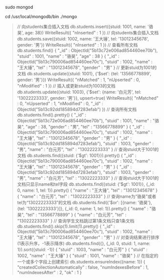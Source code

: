 <!-- 启动mongodb -->
sudo mongod
<!-- 打开另一个终端 -->
cd /usr/local/mongodb/bin
./mongo

> // 向students集合插入文档
> db.students.insert({stuid: 1001, name: '骆昊', age: 38})
WriteResult({ "nInserted" : 1 })
> // 向students集合插入文档
> db.students.save({stuid: 1002, name: '王大锤', tel: '13012345678', gender: '男'})
WriteResult({ "nInserted" : 1 })
> // 查看所有文档
> db.students.find()
{ "_id" : ObjectId("5b13c72e006ad854460ee70b"), "stuid" : 1001, "name" : "骆昊", "age" : 38 }
{ "_id" : ObjectId("5b13c790006ad854460ee70c"), "stuid" : 1002, "name" : "王大锤", "tel" : "13012345678", "gender" : "男" }
> // 更新stuid为1001的文档
> db.students.update({stuid: 1001}, {'$set': {tel: '13566778899', gender: '男'}})
WriteResult({ "nMatched" : 1, "nUpserted" : 0, "nModified" : 1 })
> // 插入或更新stuid为1003的文档
> db.students.update({stuid: 1003}, {'$set': {name: '白元芳', tel: '13022223333', gender: '男'}},  upsert=true)
WriteResult({
        "nMatched" : 0,
        "nUpserted" : 1,
        "nModified" : 0,
        "_id" : ObjectId("5b13c92dd185894d7283efab")
})
> // 查询所有文档
> db.students.find().pretty()
{
        "_id" : ObjectId("5b13c72e006ad854460ee70b"),
        "stuid" : 1001,
        "name" : "骆昊",
        "age" : 38,
        "gender" : "男",
        "tel" : "13566778899"
}
{
        "_id" : ObjectId("5b13c790006ad854460ee70c"),
        "stuid" : 1002,
        "name" : "王大锤",
        "tel" : "13012345678",
        "gender" : "男"
}
{
        "_id" : ObjectId("5b13c92dd185894d7283efab"),
        "stuid" : 1003,
        "gender" : "男",
        "name" : "白元芳",
        "tel" : "13022223333"
}
> // 查询stuid大于1001的文档
> db.students.find({stuid: {'$gt': 1001}}).pretty()
{
        "_id" : ObjectId("5b13c790006ad854460ee70c"),
        "stuid" : 1002,
        "name" : "王大锤",
        "tel" : "13012345678",
        "gender" : "男"
}
{
        "_id" : ObjectId("5b13c92dd185894d7283efab"),
        "stuid" : 1003,
        "gender" : "男",
        "name" : "白元芳",
        "tel" : "13022223333"
}
> // 查询stuid大于1001的文档只显示name和tel字段
> db.students.find({stuid: {'$gt': 1001}}, {_id: 0, name: 1, tel: 1}).pretty()
{ "name" : "王大锤", "tel" : "13012345678" }
{ "name" : "白元芳", "tel" : "13022223333" }
> // 查询name为“骆昊”或者tel为“13022223333”的文档
> db.students.find({'$or': [{name: '骆昊'}, {tel: '13022223333'}]}, {_id: 0, name: 1, tel: 1}).pretty()
{ "name" : "骆昊", "tel" : "13566778899" }
{ "name" : "白元芳", "tel" : "13022223333" }
> // 查询学生文档跳过第1条文档只查1条文档
> db.students.find().skip(1).limit(1).pretty()
{
        "_id" : ObjectId("5b13c790006ad854460ee70c"),
        "stuid" : 1002,
        "name" : "王大锤",
        "tel" : "13012345678",
        "gender" : "男"
}
> // 对查询结果进行排序(1表示升序，-1表示降序)
> db.students.find({}, {_id: 0, stuid: 1, name: 1}).sort({stuid: -1})
{ "stuid" : 1003, "name" : "白元芳" }
{ "stuid" : 1002, "name" : "王大锤" }
{ "stuid" : 1001, "name" : "骆昊" }
> // 在指定的一个或多个字段上创建索引
> db.students.ensureIndex({name: 1})
{
        "createdCollectionAutomatically" : false,
        "numIndexesBefore" : 1,
        "numIndexesAfter" : 2,
        "ok" : 1
}
